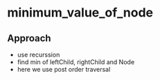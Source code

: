 # minimum_value_of_node

## Approach

- use recurssion
- find min of leftChild, rightChild and Node
- here we use post order traversal
